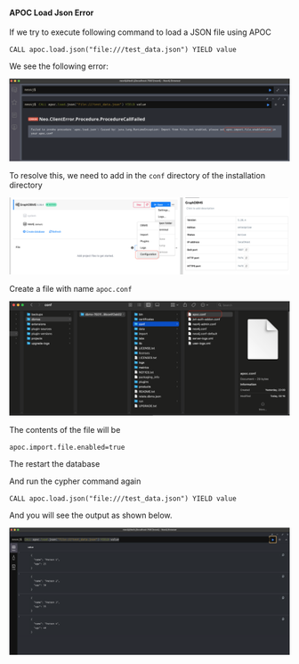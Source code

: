 #### APOC Load Json Error 

If we try to execute following command to load a JSON file using APOC

```cypher
CALL apoc.load.json("file:///test_data.json") YIELD value
```
We see the following error:

![apoc-load-json-error](./images/apoc-load-json-error.png)

To resolve this, we need to add in the `conf` directory of the installation directory

![apoc-conf-directory](./images/apoc-conf-directory.png)

Create a file with name `apoc.conf`

![apoc-conf-file](./images/apoc-conf-file.png)



The contents of the file will be 

```cypher
apoc.import.file.enabled=true
```

The restart the database

And run the cypher command again

```cypher
CALL apoc.load.json("file:///test_data.json") YIELD value
```

And you will see the output as shown below.

![apoc-json-output](./images/apoc-json-output.png)
